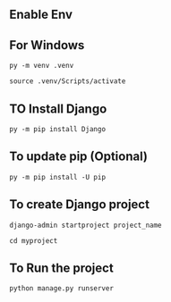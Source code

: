 ## Enable Env 

## For Windows 

`py -m venv .venv` 

`source .venv/Scripts/activate` 
## TO Install Django 

`py -m pip install Django`

## To update pip  (Optional)
`py -m pip install -U pip`

## To create Django project

`django-admin startproject project_name`

`cd myproject`

## To Run  the project 

`python manage.py runserver`







